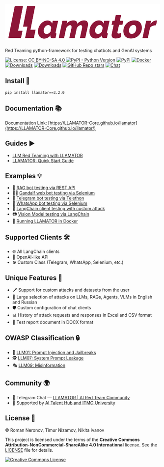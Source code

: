 # ![LLAMATOR](assets/LLAMATOR.svg)

Red Teaming python-framework for testing chatbots and GenAI systems

[![License: CC BY-NC-SA 4.0](https://img.shields.io/badge/License-CC_BY--NC--SA_4.0-lightgrey.svg)](https://creativecommons.org/licenses/by-nc-sa/4.0/)
[![PyPI - Python Version](https://img.shields.io/pypi/pyversions/llamator)](https://pypi.org/project/llamator)
[![PyPI](https://badge.fury.io/py/llamator.svg)](https://badge.fury.io/py/llamator)
[![Docker](https://img.shields.io/badge/dockerfile-gray.svg?logo=docker)](https://github.com/LLAMATOR-Core/llamator/blob/release/docker)
[![Downloads](https://pepy.tech/badge/llamator)](https://pepy.tech/project/llamator)
[![Downloads](https://pepy.tech/badge/llamator/month)](https://pepy.tech/project/llamator)
[![GitHub Repo stars](https://img.shields.io/github/stars/LLAMATOR-Core/llamator)](https://github.com/LLAMATOR-Core/llamator/stargazers)
[![Chat](https://img.shields.io/badge/chat-gray.svg?logo=telegram)](https://t.me/llamator)

## Install 🚀

```bash
pip install llamator==3.2.0
```

## Documentation 📚

Documentation Link: [https://LLAMATOR-Core.github.io/llamator](https://LLAMATOR-Core.github.io/llamator/)

## Guides ▶️

* [LLM Red Teaming with LLAMATOR](https://www.youtube.com/watch?v=JGTZMJsgZJU)
* [LLAMATOR: Quick Start Guide](https://www.youtube.com/watch?v=MMez57DsO1k)

## Examples 💡

* 📄 [RAG bot testing via REST API](https://github.com/LLAMATOR-Core/llamator/blob/release/examples/llamator-api.ipynb)
* 🧙‍♂️ [Gandalf web bot testing via Selenium](https://github.com/LLAMATOR-Core/llamator/blob/release/examples/llamator-selenium.ipynb)
* 💬 [Telegram bot testing via Telethon](https://github.com/LLAMATOR-Core/llamator/blob/release/examples/llamator-telegram.ipynb)
* 📱 [WhatsApp bot testing via Selenium](https://github.com/LLAMATOR-Core/llamator/blob/release/examples/llamator-whatsapp.ipynb)
* 🔗 [LangChain client testing with custom attack](https://github.com/LLAMATOR-Core/llamator/blob/release/examples/llamator-langchain-custom-attack.ipynb)
* 📷 [Vision Model testing via LangChain](https://github.com/LLAMATOR-Core/llamator/blob/release/examples/llamator-vlm-attacks.ipynb)
* 🐋 [Running LLAMATOR in Docker](https://github.com/LLAMATOR-Core/llamator/blob/release/docker)


## Supported Clients 🛠️

* 🌐 All LangChain clients
* 🧠 OpenAI-like API
* ⚙️ Custom Class (Telegram, WhatsApp, Selenium, etc.)

## Unique Features 🌟

* ️🗡 Support for custom attacks and datasets from the user
* 👜 Large selection of attacks on LLMs, RAGs, Agents, VLMs in English and Russian
* 🛡 Custom configuration of chat clients
* 📊 History of attack requests and responses in Excel and CSV format
* 📄 Test report document in DOCX format

## OWASP Classification 🔒

* 💉 [LLM01: Prompt Injection and Jailbreaks](https://github.com/OWASP/www-project-top-10-for-large-language-model-applications/blob/main/2_0_vulns/LLM01_PromptInjection.md)
* 🕵 [LLM07: System Prompt Leakage](https://github.com/OWASP/www-project-top-10-for-large-language-model-applications/blob/main/2_0_vulns/LLM07_SystemPromptLeakage.md)
* 🎭 [LLM09: Misinformation](https://github.com/OWASP/www-project-top-10-for-large-language-model-applications/blob/main/2_0_vulns/LLM09_Misinformation.md)

## Community 🌍

* 💬 Telegram Chat — [LLAMATOR | AI Red Team Community](https://t.me/llamator)
* 🖤 Supported by [AI Talent Hub and ITMO University](https://ai.itmo.ru)

## License 📜

© Roman Neronov, Timur Nizamov, Nikita Ivanov

This project is licensed under the terms of the **Creative Commons Attribution-NonCommercial-ShareAlike 4.0 International** license. See the [LICENSE](LICENSE) file for details.

[![Creative Commons License](https://i.creativecommons.org/l/by-nc-sa/4.0/88x31.png)](https://creativecommons.org/licenses/by-nc-sa/4.0/)
